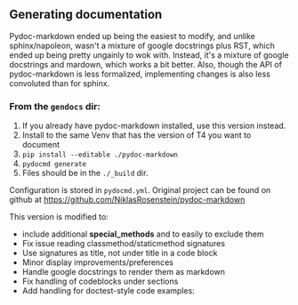 
## Generating documentation

Pydoc-markdown ended up being the easiest to modify, and unlike sphinx/napoleon,
wasn't a mixture of google docstrings plus RST, which ended up being pretty
ungainly to wok with.  Instead, it's a mixture of google docstrings and mardown,
which works a bit better.  Also, though the API of pydoc-markdown is less
formalized, implementing changes is also less convoluted than for sphinx.


### From the `gendocs` dir:
1. If you already have pydoc-markdown installed, use this version instead.
  1. Install to the same Venv that has the version of T4 you want to document
  2. `pip install --editable ./pydoc-markdown`
3. `pydocmd generate`
  1. Files should be in the `./_build` dir.

Configuration is stored in `pydocmd.yml`.  Original project can be found on 
github at https://github.com/NiklasRosenstein/pydoc-markdown

This version is modified to:
* include additional __special_methods__ and to easily to exclude them
* Fix issue reading classmethod/staticmethod signatures
* Use signatures as title, not under title in a code block
* Minor display improvements/preferences
* Handle google docstrings to render them as markdown
* Fix handling of codeblocks under sections
* Add handling for doctest-style code examples:

